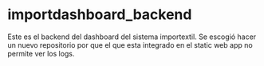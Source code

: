 # importdashboard_backend
Este es el backend del dashboard del sistema importextil. Se escogió hacer un nuevo repositorio por que el que esta integrado en el static web app no permite ver los logs. 


